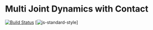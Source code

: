 # Multi Joint Dynamics with Contact
[![Build Status](https://travis-ci.org/abhinavkavuri/MuJoCo-locomotion-benchmark-using-ARS.svg?branch=master)](https://travis-ci.org/abhinavkavuri/MuJoCo-locomotion-benchmark-using-ARS) [![js-standard-style](https://img.shields.io/badge/code%20style-standard-brightgreen.svg)]




